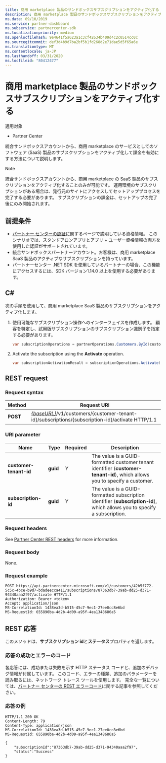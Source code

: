 ```yaml
---
title: 商用 marketplace 製品のサンドボックスサブスクリプションをアクティブ化する
description: 商用 marketplace 製品のサンドボックスサブスクリプションをアクティブ化します。
ms.date: 09/10/2019
ms.service: partner-dashboard
ms.subservice: partnercenter-sdk
ms.localizationpriority: medium
ms.openlocfilehash: 9e4641f5a623a1c3cf42634b409d4c2c0514cc0c
ms.sourcegitcommit: def3d4b9d7ba2bf5b1fd268d2e71dae5d5f65a6e
ms.translationtype: MT
ms.contentlocale: ja-JP
ms.lasthandoff: 03/31/2020
ms.locfileid: "80412477"
---
```

# <a name="activate-a-sandbox-subscription-for-commercial-marketplace-products"></a>商用 marketplace 製品のサンドボックスサブスクリプションをアクティブ化する

適用対象

- Partner Center

統合サンドボックスアカウントから、商用 marketplace のサービスとしてのソフトウェア (SaaS) 製品のサブスクリプションをアクティブ化して課金を有効にする方法について説明します。

>[!NOTE]
>統合サンドボックスアカウントから、商用 marketplace の SaaS 製品のサブスクリプションをアクティブ化することのみが可能です。 運用環境のサブスクリプションがある場合は、発行元のサイトにアクセスしてセットアッププロセスを完了する必要があります。 サブスクリプションの課金は、セットアップの完了後にのみ開始されます。

## <a name="prerequisites"></a>前提条件

- [パートナー センターの認証](partner-center-authentication.md)に関するページで説明している資格情報。 このシナリオでは、スタンドアロンアプリとアプリ + ユーザー資格情報の両方を使用した認証がサポートされています。
- 統合サンドボックスパートナーアカウント。お客様は、商用 marketplace SaaS 製品のアクティブなサブスクリプションを持っています。
- パートナーセンター .NET SDK を使用しているパートナーの場合、この機能にアクセスするには、SDK バージョン1.14.0 以上を使用する必要があります。

## <a name="c"></a>C#

次の手順を使用して、商用 marketplace SaaS 製品のサブスクリプションをアクティブ化します。

1. 使用可能なサブスクリプション操作へのインターフェイスを作成します。 顧客を特定し、試用版サブスクリプションのサブスクリプション識別子を指定する必要があります。

    ``` csharp
    var subscriptionOperations = partnerOperations.Customers.ById(customerId).Subscriptions.ById(subscriptionId);

2. Activate the subscription using the **Activate** operation.

    ``` csharp
    var subscriptionActivationResult = subscriptionOperations.Activate();
## REST request

### Request syntax

| Method     | Request URI                                                                            |
|------------|----------------------------------------------------------------------------------------|
| **POST** | [*{baseURL}*](partner-center-rest-urls.md)/v1/customers/{customer-tenant-id}/subscriptions/{subscription-id}/activate HTTP/1.1 |

### URI parameter

| Name                   | Type     | Required | Description                                                                                                                                            |
|------------------------|----------|----------|--------------------------------------------------------------------------------------------------------------------------------------------------------|
| **customer-tenant-id** | **guid** | Y | The value is a GUID-formatted customer tenant identifier (**customer-tenant-id**), which allows you to specify a customer. |
| **subscription-id** | **guid** | Y | The value is a GUID-formatted subscription identifier (**subscription-id**), which allows you to specify a subscription. |

### Request headers

See [Partner Center REST headers](headers.md) for more information.

### Request body

None.

### Request example

```http
POST https://api.partnercenter.microsoft.com/v1/customers/42b5f772-5c5c-4bce-b9d7-bdadeecca411/subscriptions/87363db7-39ab-dd25-d371-94340aaa2f97/activate HTTP/1.1
Authorization: Bearer <token>
Accept: application/json
MS-CorrelationId: 1438ea3d-b515-45c7-9ec1-27ee0cc8e6bd
MS-RequestId: 655890ba-4d2b-4d09-a95f-4ea1348686a5

```

## <a name="rest-response"></a>REST 応答

このメソッドは、**サブスクリプション id**と**ステータス**プロパティを返します。

### <a name="response-success-and-error-codes"></a>応答の成功とエラーのコード

各応答には、成功または失敗を示す HTTP ステータス コードと、追加のデバッグ情報が付属しています。 このコード、エラーの種類、追加のパラメーターを読み取るには、ネットワーク トレース ツールを使用します。 完全な一覧については、[パートナー センターの REST エラーコード](error-codes.md)に関する記事を参照してください。

### <a name="response-example"></a>応答の例

```http
HTTP/1.1 200 OK
Content-Length: 79
Content-Type: application/json
MS-CorrelationId: 1438ea3d-b515-45c7-9ec1-27ee0cc8e6bd
MS-RequestId: 655890ba-4d2b-4d09-a95f-4ea1348686a5

{
    "subscriptionId":"87363db7-39ab-dd25-d371-94340aaa2f97",
    "status":"Success"
}
```
